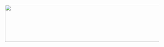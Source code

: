 <a href="https://github.com/devxb/gitanimals">
  <img src="https://render.gitanimals.org/lines/{rekjeawon88}?pet-id=1" width="1000" height="120"/>
</a>
